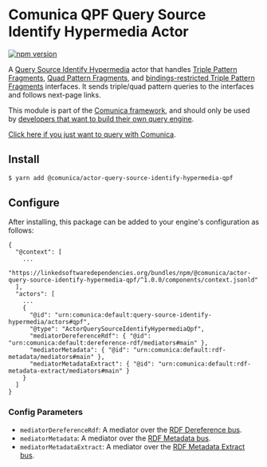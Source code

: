 # Comunica QPF Query Source Identify Hypermedia Actor

[![npm version](https://badge.fury.io/js/%40comunica%2Factor-query-source-identify-hypermedia-qpf.svg)](https://www.npmjs.com/package/@comunica/actor-query-source-identify-hypermedia-qpf)

A [Query Source Identify Hypermedia](https://github.com/comunica/comunica/tree/master/packages/bus-query-source-identify-hypermedia) actor
that handles [Triple Pattern Fragments](https://linkeddatafragments.org/specification/triple-pattern-fragments/),
[Quad Pattern Fragments](https://linkeddatafragments.org/specification/quad-pattern-fragments/),
and [bindings-restricted Triple Pattern Fragments](https://arxiv.org/abs/1608.08148) interfaces.
It sends triple/quad pattern queries to the interfaces and follows next-page links.

This module is part of the [Comunica framework](https://github.com/comunica/comunica),
and should only be used by [developers that want to build their own query engine](https://comunica.dev/docs/modify/).

[Click here if you just want to query with Comunica](https://comunica.dev/docs/query/).

## Install

```bash
$ yarn add @comunica/actor-query-source-identify-hypermedia-qpf
```

## Configure

After installing, this package can be added to your engine's configuration as follows:
```text
{
  "@context": [
    ...
    "https://linkedsoftwaredependencies.org/bundles/npm/@comunica/actor-query-source-identify-hypermedia-qpf/^1.0.0/components/context.jsonld"  
  ],
  "actors": [
    ...
    {
      "@id": "urn:comunica:default:query-source-identify-hypermedia/actors#qpf",
      "@type": "ActorQuerySourceIdentifyHypermediaQpf",
      "mediatorDereferenceRdf": { "@id": "urn:comunica:default:dereference-rdf/mediators#main" },
      "mediatorMetadata": { "@id": "urn:comunica:default:rdf-metadata/mediators#main" },
      "mediatorMetadataExtract": { "@id": "urn:comunica:default:rdf-metadata-extract/mediators#main" }
    }
  ]
}
```

### Config Parameters

* `mediatorDereferenceRdf`: A mediator over the [RDF Dereference bus](https://github.com/comunica/comunica/tree/master/packages/bus-dereference-rdf).
* `mediatorMetadata`: A mediator over the [RDF Metadata bus](https://github.com/comunica/comunica/tree/master/packages/bus-rdf-metadata).
* `mediatorMetadataExtract`: A mediator over the [RDF Metadata Extract bus](https://github.com/comunica/comunica/tree/master/packages/bus-rdf-metadata-extract).
